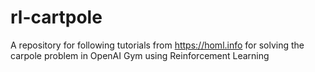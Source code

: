 # rl-cartpole
A repository for following tutorials from https://homl.info for solving the carpole problem in OpenAI Gym using Reinforcement Learning
